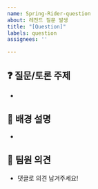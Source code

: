 ```yaml
---
name: Spring-Rider-question
about: 레전드 질문 발생
title: "[Question]"
labels: question
assignees: ''

---
```


## ❓ 질문/토론 주제
- 

## 🤔 배경 설명
- 

## 💬 팀원 의견
- 댓글로 의견 남겨주세요!
